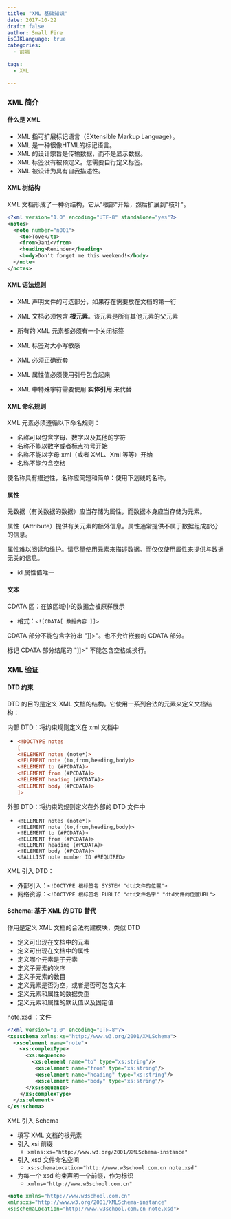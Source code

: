 ```yaml
---
title: "XML 基础知识"
date: 2017-10-22
draft: false
author: Small Fire
isCJKLanguage: true
categories: 
  - 前端

tags: 
  - XML

---
```


### XML 简介

#### 什么是 XML

- XML 指可扩展标记语言（EXtensible Markup Language）。
- XML 是一种很像HTML的标记语言。
- XML 的设计宗旨是传输数据，而不是显示数据。
- XML 标签没有被预定义。您需要自行定义标签。
- XML 被设计为具有自我描述性。

#### XML 树结构

XML 文档形成了一种树结构，它从"根部"开始，然后扩展到"枝叶"。

```xml
<?xml version="1.0" encoding="UTF-8" standalone="yes"?>
<notes>
  <note number="n001">
    <to>Tove</to>
    <from>Jani</from>
    <heading>Reminder</heading>
    <body>Don't forget me this weekend!</body>
  </note>
</notes>
```

#### XML 语法规则

- XML 声明文件的可选部分，如果存在需要放在文档的第一行

- XML 文档必须包含 **根元素**。该元素是所有其他元素的父元素
- 所有的 XML 元素都必须有一个关闭标签
- XML 标签对大小写敏感
- XML 必须正确嵌套
- XML 属性值必须使用引号包含起来
- XML 中特殊字符需要使用 **实体引用** 来代替

#### XML 命名规则

XML 元素必须遵循以下命名规则：

- 名称可以包含字母、数字以及其他的字符
- 名称不能以数字或者标点符号开始
- 名称不能以字母 xml（或者 XML、Xml 等等）开始
- 名称不能包含空格

使名称具有描述性，名称应简短和简单：使用下划线的名称。

#### 属性

元数据（有关数据的数据）应当存储为属性，而数据本身应当存储为元素。

属性（Attribute）提供有关元素的额外信息。属性通常提供不属于数据组成部分的信息。

属性难以阅读和维护。请尽量使用元素来描述数据。而仅仅使用属性来提供与数据无关的信息。

- id 属性值唯一

#### 文本

CDATA 区：在该区域中的数据会被原样展示

- 格式：`<![CDATA[ 数据内容 ]]>`

CDATA 部分不能包含字符串 "]]>"。也不允许嵌套的 CDATA 部分。

标记 CDATA 部分结尾的 "]]>" 不能包含空格或换行。

### XML 验证

#### DTD 约束

DTD 的目的是定义 XML 文档的结构。它使用一系列合法的元素来定义文档结构：

内部 DTD：将约束规则定义在 xml 文档中

- ```xml
  <!DOCTYPE notes
  [
  <!ELEMENT notes (note*)>
  <!ELEMENT note (to,from,heading,body)>
  <!ELEMENT to (#PCDATA)>
  <!ELEMENT from (#PCDATA)>
  <!ELEMENT heading (#PCDATA)>
  <!ELEMENT body (#PCDATA)>
  ]>
  ```

外部 DTD：将约束的规则定义在外部的 DTD 文件中

- ```xml-dtd
  <!ELEMENT notes (note*)>
  <!ELEMENT note (to,from,heading,body)>
  <!ELEMENT to (#PCDATA)>
  <!ELEMENT from (#PCDATA)>
  <!ELEMENT heading (#PCDATA)>
  <!ELEMENT body (#PCDATA)>
  <!ALLLIST note number ID #REQUIRED>
  ```

XML 引入 DTD：

- 外部引入：`<!DOCTYPE 根标签名 SYSTEM "dtd文件的位置">`
- 网络资源：`<!DOCTYPE 根标签名 PUBLIC "dtd文件名字" "dtd文件的位置URL">`

#### Schema: 基于 XML 的 DTD 替代

作用是定义 XML 文档的合法构建模块，类似 DTD

- 定义可出现在文档中的元素
- 定义可出现在文档中的属性
- 定义哪个元素是子元素
- 定义子元素的次序
- 定义子元素的数目
- 定义元素是否为空，或者是否可包含文本
- 定义元素和属性的数据类型
- 定义元素和属性的默认值以及固定值

note.xsd ：文件

```xml
<?xml version="1.0" encoding="UTF-8"?>
<xs:schema xmlns:xs="http://www.w3.org/2001/XMLSchema">
  <xs:element name="note">
    <xs:complexType>
      <xs:sequence>
        <xs:element name="to" type="xs:string"/>
         <xs:element name="from" type="xs:string"/>
         <xs:element name="heading" type="xs:string"/>
         <xs:element name="body" type="xs:string"/>
      </xs:sequence>
    </xs:complexType>
  </xs:element>
</xs:schema>
```

XML 引入 Schema

- 填写 XML 文档的根元素
- 引入 xsi 前缀
  -  `xmlns:xs="http://www.w3.org/2001/XMLSchema-instance"`
- 引入 xsd 文件命名空间
  - `xs:schemaLocation="http://www.w3school.com.cn note.xsd"`
- 为每一个 xsd 约束声明一个前缀，作为标识
  - `xmlns="http://www.w3school.com.cn"`

```xml
<note xmlns="http://www.w3school.com.cn"
xmlns:xs="http://www.w3.org/2001/XMLSchema-instance"
xs:schemaLocation="http://www.w3school.com.cn note.xsd">
```

